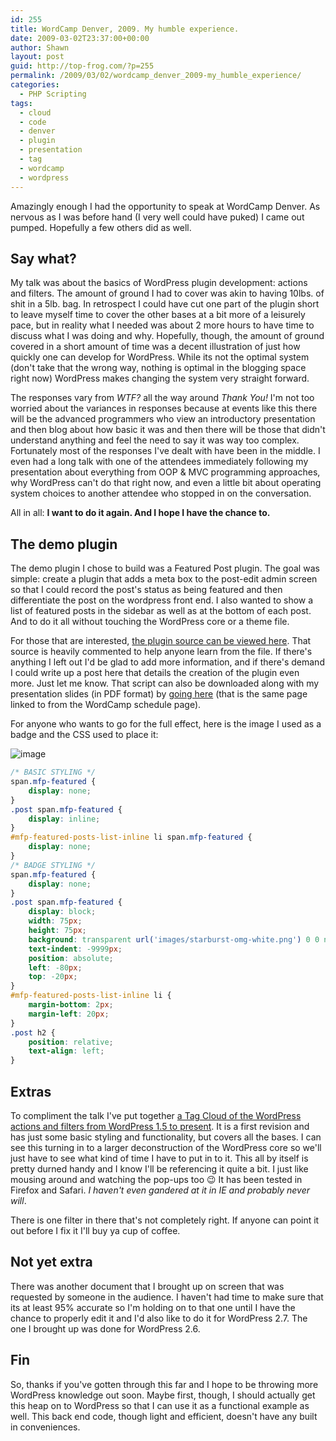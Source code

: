 ```yaml
---
id: 255
title: WordCamp Denver, 2009. My humble experience.
date: 2009-03-02T23:37:00+00:00
author: Shawn
layout: post
guid: http://top-frog.com/?p=255
permalink: /2009/03/02/wordcamp_denver_2009-my_humble_experience/
categories:
  - PHP Scripting
tags:
  - cloud
  - code
  - denver
  - plugin
  - presentation
  - tag
  - wordcamp
  - wordpress
---
```

Amazingly enough I had the opportunity to speak at WordCamp Denver. As nervous as I was before hand (I very well could have puked) I came out pumped. Hopefully a few others did as well.

<!--more-->

## Say what?

My talk was about the basics of WordPress plugin development: actions and filters. The amount of ground I had to cover was akin to having 10lbs. of shit in a 5lb. bag. In retrospect I could have cut one part of the plugin short to leave myself time to cover the other bases at a bit more of a leisurely pace, but in reality what I needed was about 2 more hours to have time to discuss what I was doing and why. Hopefully, though, the amount of ground covered in a short amount of time was a decent illustration of just how quickly one can develop for WordPress. While its not the optimal system (don't take that the wrong way, nothing is optimal in the blogging space right now) WordPress makes changing the system very straight forward. 

The responses vary from _WTF?_ all the way around _Thank You!_ I'm not too worried about the variances in responses because at events like this there will be the advanced programmers who view an introductory presentation and then blog about how basic it was and then there will be those that didn't understand anything and feel the need to say it was way too complex. Fortunately most of the responses I've dealt with have been in the middle. I even had a long talk with one of the attendees immediately following my presentation about everything from OOP & MVC programming approaches, why WordPress can't do that right now, and even a little bit about operating system choices to another attendee who stopped in on the conversation. 

All in all: **I want to do it again. And I hope I have the chance to.**

## The demo plugin

The demo plugin I chose to build was a Featured Post plugin. The goal was simple: create a plugin that adds a meta box to the post-edit admin screen so that I could record the post's status as being featured and then differentiate the post on the wordpress front end. I also wanted to show a list of featured posts in the sidebar as well as at the bottom of each post. And to do it all without touching the WordPress core or a theme file.

For those that are interested, [the plugin source can be viewed here](/script_src/my-featured-posts.php). That source is heavily commented to help anyone learn from the file. If there's anything I left out I'd be glad to add more information, and if there's demand I could write up a post here that details the creation of the plugin even more. Just let me know. That script can also be downloaded along with my presentation slides (in PDF format) by [going here](/dl/wordcamp) (that is the same page linked to from the WordCamp schedule page).

For anyone who wants to go for the full effect, here is the image I used as a badge and the CSS used to place it:

![image](https://top-frog.com/images/articles/starburst-omg-white.png)

``` css
/* BASIC STYLING */
span.mfp-featured {
    display: none;
}
.post span.mfp-featured {
    display: inline;
}
#mfp-featured-posts-list-inline li span.mfp-featured {
    display: none;
}
/* BADGE STYLING */
span.mfp-featured {
    display: none;
}
.post span.mfp-featured {
    display: block;
    width: 75px;
    height: 75px;
    background: transparent url('images/starburst-omg-white.png') 0 0 no-repeat;
    text-indent: -9999px;
    position: absolute;
    left: -80px;
    top: -20px;
}
#mfp-featured-posts-list-inline li {
    margin-bottom: 2px;
    margin-left: 20px;
}
.post h2 {
    position: relative;
    text-align: left;
}
```

## Extras

To compliment the talk I've put together [a Tag Cloud of the WordPress actions and filters from WordPress 1.5 to present](/htc). It is a first revision and has just some basic styling and functionality, but covers all the bases. I can see this turning in to a larger deconstruction of the WordPress core so we'll just have to see what kind of time I have to put in to it. This all by itself is pretty durned handy and I know I'll be referencing it quite a bit. I just like mousing around and watching the pop-ups too 😉 It has been tested in Firefox and Safari. _I haven't even gandered at it in IE and probably never will_. 

There is one filter in there that's not completely right. If anyone can point it out before I fix it I'll buy ya cup of coffee.

## Not yet extra

There was another document that I brought up on screen that was requested by someone in the audience. I haven't had time to make sure that its at least 95% accurate so I'm holding on to that one until I have the chance to properly edit it and I'd also like to do it for WordPress 2.7. The one I brought up was done for WordPress 2.6.

## Fin

So, thanks if you've gotten through this far and I hope to be throwing more WordPress knowledge out soon. Maybe first, though, I should actually get this heap on to WordPress so that I can use it as a functional example as well. This back end code, though light and efficient, doesn't have any built in conveniences.